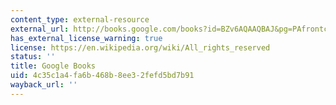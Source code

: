 ```yaml
---
content_type: external-resource
external_url: http://books.google.com/books?id=BZv6AQAAQBAJ&pg=PAfrontcover
has_external_license_warning: true
license: https://en.wikipedia.org/wiki/All_rights_reserved
status: ''
title: Google Books
uid: 4c35c1a4-fa6b-468b-8ee3-2fefd5bd7b91
wayback_url: ''
---
```

